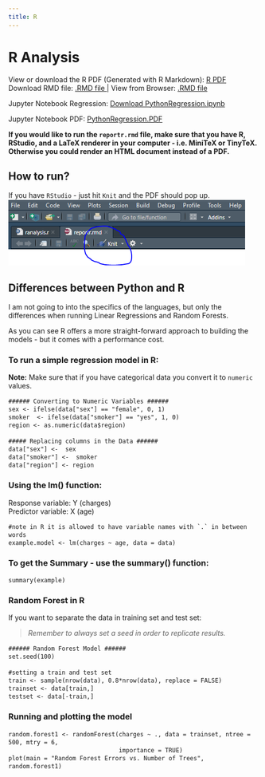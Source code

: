 ```yaml
---
title: R
---
```

# R Analysis  

View or download the R PDF (Generated with R Markdown): <a href="source/reportr.pdf"> R PDF </a>  
Download RMD file: <a href="source/reportr.rmd"> .RMD file </a> | View from Browser: [.RMD file](https://raw.githubusercontent.com/arcelioeperez/dash-app/gh-pages/source/reportr.rmd)  

Jupyter Notebook Regression: <a href="source/PythonRegression.ipynb">Download PythonRegression.ipynb </a>  

Jupyter Notebook PDF: <a href="source/PythonRegression.pdf"> PythonRegression.PDF </a>  

**If you would like to run the `reportr.rmd` file, make sure that you have R, RStudio, and a LaTeX renderer in your computer - i.e. MiniTeX or TinyTeX.**  
**Otherwise you could render an HTML document instead of a PDF.**  

## How to run?  
If you have `RStudio` - just hit `Knit` and the PDF should pop up.  
![How to run](demo/howtorun.PNG)  

## Differences between Python and R  
I am not going to into the specifics of the languages, but only the differences when running Linear Regressions and Random Forests.  

As you can see R offers a more straight-forward approach to building the models - but it comes with a performance cost.  

### To run a simple regression model in R:  

**Note:** Make sure that if you have categorical data you convert it to `numeric` values.

```
###### Converting to Numeric Variables ###### 
sex <- ifelse(data["sex"] == "female", 0, 1)
smoker  <- ifelse(data["smoker"] == "yes", 1, 0)
region <- as.numeric(data$region)

##### Replacing columns in the Data ###### 
data["sex"] <-  sex
data["smoker"] <-  smoker
data["region"] <- region
```  
### Using the lm() function:  

Response variable: Y (charges)  
Predictor variable: X (age)  
```
#note in R it is allowed to have variable names with `.` in between words
example.model <- lm(charges ~ age, data = data) 
```  

### To get the Summary - use the summary() function:  
```
summary(example)
```  

### Random Forest in R  
If you want to separate the data in training set and test set:  

>*Remember to always set a seed in order to replicate results.*  

```
###### Random Forest Model ######
set.seed(100)

#setting a train and test set 
train <- sample(nrow(data), 0.8*nrow(data), replace = FALSE) 
trainset <- data[train,]
testset <- data[-train,]
```  
### Running  and plotting the model  
```
random.forest1 <- randomForest(charges ~ ., data = trainset, ntree = 500, mtry = 6, 
                               importance = TRUE)
plot(main = "Random Forest Errors vs. Number of Trees", random.forest1)
```  
